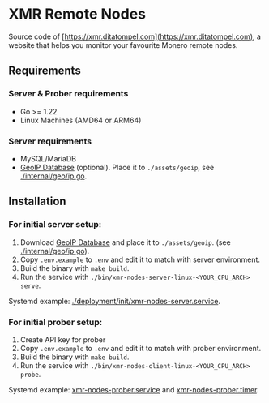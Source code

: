 # XMR Remote Nodes

Source code of [https://xmr.ditatompel.com](https://xmr.ditatompel.com), a website that helps you monitor your favourite Monero remote nodes.

## Requirements

### Server & Prober requirements

-   Go >= 1.22
-   Linux Machines (AMD64 or ARM64)

### Server requirements

-   MySQL/MariaDB
-   [GeoIP Database](https://dev.maxmind.com/geoip/geoip2/geolite2/) (optional). Place it to `./assets/geoip`, see [./internal/geo/ip.go](./internal/geo/ip.go).

## Installation

### For initial server setup:

1. Download [GeoIP Database](https://dev.maxmind.com/geoip/geoip2/geolite2/) and place it to `./assets/geoip`. (see [./internal/geo/ip.go](./internal/geo/ip.go)).
2. Copy `.env.example` to `.env` and edit it to match with server environment.
3. Build the binary with `make build`.
4. Run the service with `./bin/xmr-nodes-server-linux-<YOUR_CPU_ARCH> serve`.

Systemd example: [./deployment/init/xmr-nodes-server.service](./deployment/init/xmr-nodes-server.service).

### For initial prober setup:

1. Create API key for prober
2. Copy `.env.example` to `.env` and edit it to match with prober environment.
3. Build the binary with `make build`.
4. Run the service with `./bin/xmr-nodes-client-linux-<YOUR_CPU_ARCH> probe`.

Systemd example: [xmr-nodes-prober.service](./deployment/init/xmr-nodes-prober.service) and [xmr-nodes-prober.timer](./deployment/init/xmr-nodes-prober.timer).
